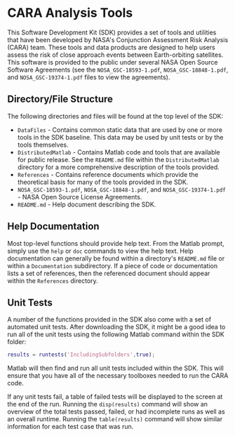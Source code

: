 # CARA Analysis Tools

This Software Development Kit (SDK) provides a set of tools and utilities that have been developed by NASA's Conjunction Assessment Risk Analysis (CARA) team. These tools and data products are designed to help users assess the risk of close approach events between Earth-orbiting satellites. This software is provided to the public under several NASA Open Source Software Agreements (see the `NOSA_GSC-18593-1.pdf`, `NOSA_GSC-18848-1.pdf`, and `NOSA_GSC-19374-1.pdf` files to view the agreements).

## Directory/File Structure

The following directories and files will be found at the top level of the SDK:

- `DataFiles` - Contains common static data that are used by one or more tools in the SDK baseline. This data may be used by unit tests or by the tools themselves.
- `DistributedMatlab` - Contains Matlab code and tools that are available for public release. See the `README.md` file within the `DistributedMatlab` directory for a more comprehensive description of the tools provided.
- `References` - Contains reference documents which provide the theoretical basis for many of the tools provided in the SDK.
- `NOSA_GSC-18593-1.pdf`, `NOSA_GSC-18848-1.pdf`, and `NOSA_GSC-19374-1.pdf` - NASA Open Source License Agreements.
- `README.md` - Help document describing the SDK.

## Help Documentation

Most top-level functions should provide help text. From the Matlab prompt, simply use the `help` or `doc` commands to view the help text. Help documentation can generally be found within a directory's `README.md` file or within a `Documentation` subdirectory. If a piece of code or documentation lists a set of references, then the referenced document should appear within the `References` directory.

## Unit Tests

A number of the functions provided in the SDK also come with a set of automated unit tests. After downloading the SDK, it might be a good idea to run all of the unit tests using the following Matlab command within the SDK folder:

```matlab
results = runtests('IncludingSubfolders',true);
```

Matlab will then find and run all unit tests included within the SDK. This will ensure that you have all of the necessary toolboxes needed to run the CARA code. 

If any unit tests fail, a table of failed tests will be displayed to the screen at the end of the run. Running the `disp(results)` command will show an overview of the total tests passed, failed, or had incomplete runs as well as an overall runtime. Running the `table(results)` command will show similar information for each test case that was run.
